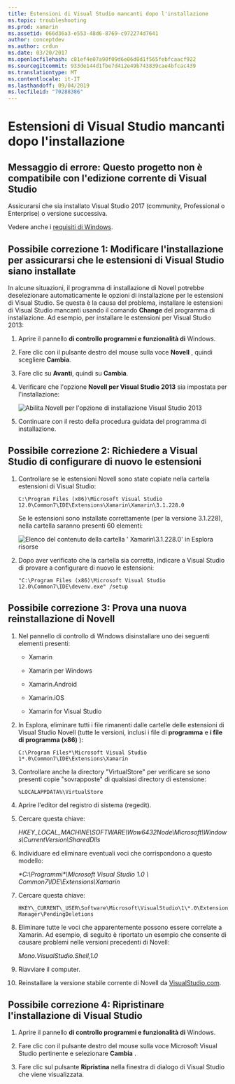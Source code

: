 ```yaml
---
title: Estensioni di Visual Studio mancanti dopo l'installazione
ms.topic: troubleshooting
ms.prod: xamarin
ms.assetid: 066d36a3-e553-48d6-8769-c972274d7641
author: conceptdev
ms.author: crdun
ms.date: 03/20/2017
ms.openlocfilehash: c81ef4e07a90f09d6e06d0d1f565febfcaacf922
ms.sourcegitcommit: 933de144d1fbe7d412e49b743839cae4bfcac439
ms.translationtype: MT
ms.contentlocale: it-IT
ms.lasthandoff: 09/04/2019
ms.locfileid: "70288386"
---
```

# <a name="missing-visual-studio-extensions-after-installation"></a>Estensioni di Visual Studio mancanti dopo l'installazione

## <a name="error-message-this-project-is-incompatible-with-the-current-edition-of-visual-studio"></a>Messaggio di errore: Questo progetto non è compatibile con l'edizione corrente di Visual Studio

Assicurarsi che sia installato Visual Studio 2017 (community, Professional o Enterprise) o versione successiva.

Vedere anche i [requisiti di Windows](~/cross-platform/get-started/requirements.md#windows-requirements).

## <a name="possible-fix-1-change-the-installation-to-make-sure-the-visual-studio-extensions-are-installed"></a>Possibile correzione 1: Modificare l'installazione per assicurarsi che le estensioni di Visual Studio siano installate

In alcune situazioni, il programma di installazione di Novell potrebbe deselezionare automaticamente le opzioni di installazione per le estensioni di Visual Studio. Se questa è la causa del problema, installare le estensioni di Visual Studio mancanti usando il comando **Change** del programma di installazione. Ad esempio, per installare le estensioni per Visual Studio 2013:

1. Aprire il pannello **di controllo programmi e funzionalità di** Windows.

2. Fare clic con il pulsante destro del mouse sulla voce **Novell** , quindi scegliere **Cambia**.

3. Fare clic su **Avanti**, quindi su **Cambia**.

4. Verificare che l'opzione **Novell per Visual Studio 2013** sia impostata per l'installazione:

    ![](missing-vs-extensions-images/installer.png "Abilita Novell per l'opzione di installazione Visual Studio 2013")

5. Continuare con il resto della procedura guidata del programma di installazione.

## <a name="possible-fix-2-ask-visual-studio-to-set-up-the-extensions-again"></a>Possibile correzione 2: Richiedere a Visual Studio di configurare di nuovo le estensioni

1. Controllare se le estensioni Novell sono state copiate nella cartella estensioni di Visual Studio:

    `C:\Program Files (x86)\Microsoft Visual Studio 12.0\Common7\IDE\Extensions\Xamarin\Xamarin\3.1.228.0`

    Se le estensioni sono installate correttamente (per la versione 3.1.228), nella cartella saranno presenti 60 elementi:


    ![](missing-vs-extensions-images/folder.png "Elenco del contenuto della cartella ' Xamarin\3.1.228.0' in Esplora risorse")

2. Dopo aver verificato che la cartella sia corretta, indicare a Visual Studio di provare a configurare di nuovo le estensioni:

    `"C:\Program Files (x86)\Microsoft Visual Studio 12.0\Common7\IDE\devenv.exe" /setup`

## <a name="possible-fix-3-try-a-fresh-reinstall-of-xamarin"></a>Possibile correzione 3: Prova una nuova reinstallazione di Novell

1. Nel pannello di controllo di Windows disinstallare uno dei seguenti elementi presenti:

    * Xamarin

    * Xamarin per Windows

    * Xamarin.Android

    * Xamarin.iOS

    * Xamarin for Visual Studio

2. In Esplora, eliminare tutti i file rimanenti dalle cartelle delle estensioni di Visual Studio Novell (tutte le versioni, inclusi i file di **programma** e **i file di programma (x86)** ):

    `C:\Program Files*\Microsoft Visual Studio 1*.0\Common7\IDE\Extensions\Xamarin`

3. Controllare anche la directory "VirtualStore" per verificare se sono presenti copie "sovrapposte" di qualsiasi directory di estensione:

    `%LOCALAPPDATA%\VirtualStore`

4. Aprire l'editor del registro di sistema (regedit).

5. Cercare questa chiave:

    _HKEY\_LOCAL\_MACHINE\SOFTWARE\Wow6432Node\Microsoft\Windows\CurrentVersion\SharedDlls_

6. Individuare ed eliminare eventuali voci che corrispondono a questo modello:

    _\*C:\Programmi\*\Microsoft Visual Studio 1.0 \ Common7\IDE\Extensions\Xamarin_

7. Cercare questa chiave:

    `HKEY\_CURRENT\_USER\Software\Microsoft\VisualStudio\1\*.0\ExtensionManager\PendingDeletions`

8. Eliminare tutte le voci che apparentemente possono essere correlate a Xamarin. Ad esempio, di seguito è riportato un esempio che consente di causare problemi nelle versioni precedenti di Novell:

    _Mono.VisualStudio.Shell,1.0_

9. Riavviare il computer.

10. Reinstallare la versione stabile corrente di Novell da [VisualStudio.com](https://visualstudio.com/xamarin).

## <a name="possible-fix-4-repair-visual-studio-installation"></a>Possibile correzione 4: Ripristinare l'installazione di Visual Studio

1. Aprire il pannello **di controllo programmi e funzionalità di** Windows.

2. Fare clic con il pulsante destro del mouse sulla voce Microsoft Visual Studio pertinente e selezionare **Cambia** .

3. Fare clic sul pulsante **Ripristina** nella finestra di dialogo di Visual Studio che viene visualizzata.
